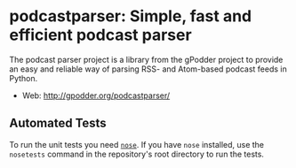 podcastparser: Simple, fast and efficient podcast parser
========================================================

The podcast parser project is a library from the gPodder project to provide an
easy and reliable way of parsing RSS- and Atom-based podcast feeds in Python.

* Web: http://gpodder.org/podcastparser/


## Automated Tests

To run the unit tests you need [`nose`](http://nose.readthedocs.io/en/latest/).  If you have `nose` installed, use the `nosetests` command in the repository's root directory to run the tests.